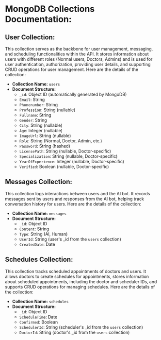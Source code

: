 # MongoDB Collections Documentation:

## User Collection:

This collection serves as the backbone for user management, messaging, and scheduling functionalities within the API. It stores information about users with different roles (Normal users, Doctors, Admins) and is used for user authentication, authorization, providing user details, and supporting CRUD operations for user management. Here are the details of the collection:

- **Collection Name:** `users`
- **Document Structure:**
  - `_id`: Object ID (automatically generated by MongoDB)
  - `Email`: String
  - `Phonenumber`: String
  - `Profession`: String (nullable)
  - `Fullname`: String
  - `Gender`: String
  - `City`: String (nullable)
  - `Age`: Integer (nullable)
  - `ImageUrl`: String (nullable)
  - `Role`: String (Normal, Doctor, Admin, etc.)
  - `Password`: String (hashed)
  - `LicensePath`: String (nullable, Doctor-specific)
  - `Specialization`: String (nullable, Doctor-specific)
  - `YearOfExperience`: Integer (nullable, Doctor-specific)
  - `Verified`: Boolean (nullable, Doctor-specific)

## Messages Collection:

This collection logs interactions between users and the AI bot. It records messages sent by users and responses from the AI bot, helping track conversation history for users. Here are the details of the collection:

- **Collection Name:** `messages`
- **Document Structure:**
  - `_id`: Object ID
  - `Content`: String
  - `Type`: String (AI, Human)
  - `UserId`: String (user's \_id from the `users` collection)
  - `CreatedDate`: Date

## Schedules Collection:

This collection tracks scheduled appointments of doctors and users. It allows doctors to create schedules for appointments, stores information about scheduled appointments, including the doctor and scheduler IDs, and supports CRUD operations for managing schedules. Here are the details of the collection:

- **Collection Name:** `schedules`
- **Document Structure:**
  - `_id`: Object ID
  - `ScheduleTime`: Date
  - `Confirmed`: Boolean
  - `SchedulerId`: String (scheduler's \_id from the `users` collection)
  - `DoctorId`: String (doctor's \_id from the `users` collection)
